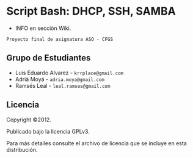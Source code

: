 # Script Bash: DHCP, SSH, SAMBA 

+ INFO en sección Wiki.

`Proyecto final de asignatura ASO - CFGS`

## Grupo de Estudiantes

* Luis Eduardo Alvarez - `krrplace@gmail.com`
* Adrià Moyá - `adria.moya@gmail.com` 
* Ramsés Leal - `leal.ramses@gmail.com`

## Licencia

Copyright ©2012.

Publicado bajo la licencia GPLv3.

Para más detalles consulte el archivo de licencia que se incluye en esta distribución.
